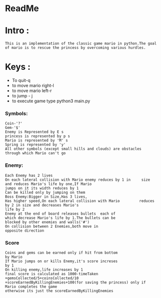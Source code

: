 # ReadMe

# Intro :
    This is an implementation of the classic game mario in python.The goal of mario is to rescue the princess by overcoming various hurdles.
#   Keys :

  - To quit-q
  - to move mario right-l
  - to move mario left-r
  - to jump - j    
  - to execute game type python3 main.py
### Symbols:
    Coin-'?'
    Gem-'$'
    Enemy is Represented by E s
    princess is represented by p s
    Mario is represented by 'M' s
    Spring is represented by 'y'
    All other symbols (except small hills and clouds) are obstacles through which Mario can't go
### Enemy:
    Each Enemy has 2 lives 
    On each lateral collision with Mario enemy reduces by 1 in     size and reduces Mario's life by one,If Mario
    jumps on it its width reduces by 1 
    Can be killed only by jumping on them 
    Boss Enemy:Bigger in Size,Has 3 lives,
    Has higher speed,On each lateral collision with Mario         reduces by 2 in size and decreases Mario's 
    life by 2
    Enemy at the end of board releases bullets  each of 
    which decrease Mario's life by 1.The bullets can be 
    blocked by other enemies and walls('#')
    On collision between 2 Enemies,both move in 
    opposite direction
### Score
    Coins and gems can be earned only if hit from bottom 
    by Mario
    If Mario jumps on or kills Enemy,it's score increses 
    by 1
    On killing enemy,life increases by 1
    final score is calculated as 1000-timeTaken             +gemsCollected/5+coinsCollected/10
    +scoreEarnedByKillingEnemies+100(for saving the princess) only if Mario completes the game
    otherwise its just the scoreEarnedByKillingEnemies








